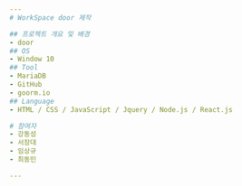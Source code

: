 ```yaml
---
# WorkSpace door 제작

## 프로젝트 개요 및 배경
- door
## OS  
- Window 10 
## Tool
- MariaDB
- GitHub
- goorm.io
## Language
- HTML / CSS / JavaScript / Jquery / Node.js / React.js

# 참여자 
- 강동성
- 서장대
- 임상규
- 최동민

---
```


    